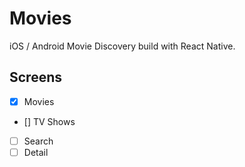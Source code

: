 # Movies

iOS / Android Movie Discovery build with React Native.

## Screens

- [x] Movies
- [] TV Shows
- [ ] Search
- [ ] Detail
